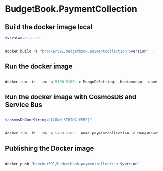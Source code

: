 # BudgetBook.PaymentCollection

## Build the docker image local

```powershell
$version="1.0.2"


docker build -t "brocker591/budgetbook.paymentcollection:$version"  .

```

## Run the docker image

```powershell

docker run -it --rm -p 5100:5100 -e MongoDbSettings__Host=mongo --name paymentcollection --network playinfra_default brocker591/budgetbook.paymentcollection:$version
```

## Run the docker image with CosmosDB and Service Bus

```powershell

$cosmosDbConnString="[CONN STRING HERE]"


docker run -it --rm -p 5100:5100 --name paymentcollection -e MongoDbSettings__ConnectionString=$cosmosDbConnString brocker591/budgetbook.paymentcollection:$version
```

## Publishing the Docker image

```powershell

docker push "brocker591/budgetbook.paymentcollection:$version"
```
